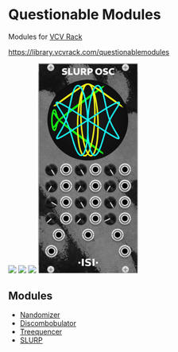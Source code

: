 # Questionable Modules 
Modules for [VCV Rack](https://github.com/VCVRack/Rack)

https://library.vcvrack.com/questionablemodules

<img src="https://github.com/isivisi/questionablemodules/blob/master/images/nandomizerDocs/nandomizerImage.jpg?raw=true" width="100"> <img src="https://github.com/isivisi/questionablemodules/blob/master/images/discombobulatorDocs/discombobulatorImage.jpg?raw=true" width="150">
<img src="https://github.com/isivisi/questionablemodules/blob/master/images/Treequencer.gif?raw=true?raw=true" width="366">
<img src="https://github.com/isivisi/questionablemodules/blob/master/images/slurp.jpg?raw=true?raw=true" width="201">

## Modules
- [Nandomizer](https://github.com/isivisi/questionablemodules/wiki/Nandomizer)
- [Discombobulator](https://github.com/isivisi/questionablemodules/wiki/Discombobulator)
- [Treequencer](https://github.com/isivisi/questionablemodules/wiki/Treequencer)
- [SLURP](https://github.com/isivisi/questionablemodules/wiki/SLURP)
